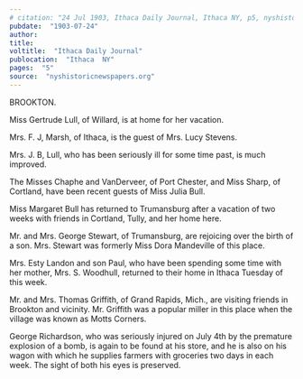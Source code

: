 ```yaml
---
# citation: "24 Jul 1903, Ithaca Daily Journal, Ithaca NY, p5, nyshistoricnewspapers.org."
pubdate:  "1903-07-24"
author: 
title: 
voltitle:  "Ithaca Daily Journal"
publocation:  "Ithaca  NY"
pages:  "5"
source:  "nyshistoricnewspapers.org"
---
```

BROOKTON. 

Miss Gertrude Lull, of Willard, is at home for her vacation. 

Mrs. F. J, Marsh, of Ithaca, is the guest of Mrs. Lucy Stevens. 

Mrs. J. B, Lull, who has been seriously ill for some time past, is much improved. 

The Misses Chaphe and VanDerveer, of Port Chester, and Miss Sharp, of Cortland, have been recent guests of Miss Julia Bull. 

Miss Margaret Bull has returned to Trumansburg after a vacation of two weeks with friends in Cortland, Tully, and her home here. 

Mr. and Mrs. George Stewart, of Trumansburg, are rejoicing over the birth of a son. Mrs. Stewart was formerly Miss Dora Mandeville of this place.  

Mrs. Esty Landon and son Paul, who have been spending some time with her mother, Mrs. S. Woodhull, returned to their home in Ithaca Tuesday of this week. 

Mr. and Mrs. Thomas Griffith, of Grand Rapids, Mich., are visiting friends in Brookton and vicinity. Mr. Griffith was a popular miller in this place when the village was known as Motts Corners. 

George Richardson, who was seriously injured on July 4th by the premature explosion of a bomb, is again to be found at his store, and he is also on his wagon with which he supplies farmers with groceries two days in each week. The sight of both his eyes is preserved. 

